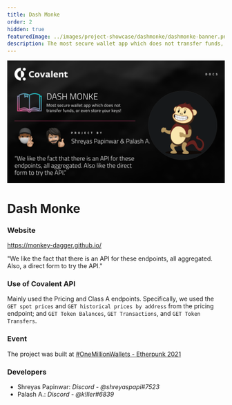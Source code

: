 ```yaml
---
title: Dash Monke
order: 2
hidden: true
featuredImage: ../images/project-showcase/dashmonke/dashmonke-banner.png
description: The most secure wallet app which does not transfer funds, or even store your keys!
---
```


![Dash Monke Banner](../images/project-showcase/dashmonke/dashmonke-banner.png)

# Dash Monke

### Website
https://monkey-dagger.github.io/

<Aside>

"We like the fact that there is an API for these endpoints, all aggregated. Also, a direct form to try the API."

</Aside>

### Use of Covalent API
Mainly used the Pricing and Class A endpoints. Specifically, we used the `GET spot prices` and `GET historical prices by address` from the pricing endpoint; and `GET Token Balances`, `GET Transactions`, and `GET Token Transfers`.

### Event
The project was built at [#OneMillionWallets - Etherpunk 2021](https://www.covalenthq.com/blog/etherpunk-winners-announcement/)

### Developers

- Shreyas Papinwar: *Discord - @shreyaspapi#7523*
- Palash A.: *Discord - @k!ller#6839*

